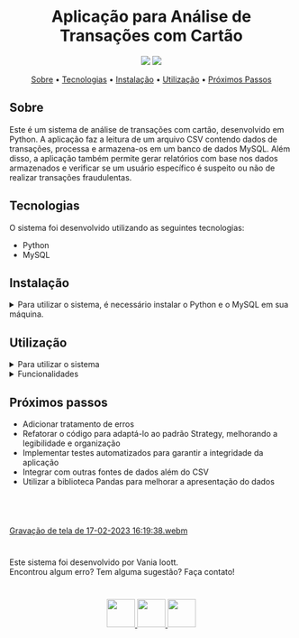 <h1 align="center">Aplicação para Análise de Transações com Cartão</h1>
<p align="center">
  <img src="https://img.shields.io/badge/language-Python-blue.svg">
  <img src="https://img.shields.io/badge/language-MySQL-blue.svg">
</p>
<p align="center">
  <a href="#sobre">Sobre</a> •
  <a href="#tecnologias">Tecnologias</a> •
  <a href="#instalação">Instalação</a> •
  <a href="#utilização">Utilização</a> •
  <a href="#pr%C3%B3ximos-passos">Próximos Passos</a>
</p>

## Sobre
Este é um sistema de análise de transações com cartão, desenvolvido em Python. A aplicação faz a leitura de um arquivo CSV contendo dados de transações, processa e armazena-os em um banco de dados MySQL. Além disso, a aplicação também permite gerar relatórios com base nos dados armazenados e verificar se um usuário específico é suspeito ou não de realizar transações fraudulentas.

## Tecnologias
O sistema foi desenvolvido utilizando as seguintes tecnologias:

* Python
* MySQL

## Instalação
<details>
  <summary> Para utilizar o sistema, é necessário instalar o Python e o MySQL em sua máquina.</summary>

  ### Python
  Para instalar o Python:

  * Acesse o site oficial: https://www.python.org/downloads/
  * Escolha a versão mais recente do Python 3 e faça o download de acordo com seu sistema operacional.
  * Execute o instalador e siga as instruções para concluir a instalação.

  ### MySQL
  Para instalar o MySQL:

  * Acesse o site oficial: https://dev.mysql.com/downloads/
  * Escolha a versão mais recente do MySQL 8 e faça o download de acordo com seu sistema operacional.
  * Execute o instalador e siga as instruções para concluir a instalação.
</details>

## Utilização
<details>
  <summary> Para utilizar o sistema </summary> <br/>
  1 - Clone o repositório em sua máquina: <code> git@github.com:ioott/cw.git </code> <br/><br/>
  2 - Acesse o diretório do sistema: <code> cd cw.git </code> <br/><br/>
  3 - Crie um ambiente virtual e ative: <code> python3 -m venv .venv && source .venv/bin/activate </code> <br/><br/>
  4 - Instale as dependências do sistema: <code> python3 -m pip install -r dev-requirements.txt </code> <br/><br/>
  5 - Crie um arquivo <code> .env </code> na raiz e coloque as variáveis de configuração do banco de dados:

  ```
  DB_HOST=<host do banco de dados>
  DB_USER=<usuário do banco de dados>
  DB_PASSWORD=<senha do usuário do banco de dados>
  DB_NAME=<nome do banco de dados>
  ```
  6 - Crie o banco de dados no MySQL. Para isso, execute o comando <code> mysql -u <username> -p < create_database.sql </code> no terminal, substituindo <username> pelo seu nome de usuário do MySQL e inserindo a senha quando solicitado <br/><br/>
  7 - Popule o banco: <code> python3 utils/CSVLoader.py </code> <br/><br/>
  8 - Execute a aplicação com <code> python3 CSVLoader.py </code> <br/>
  </details>
  
<details>
  <summary> Funcionalidades </summary>
  
* Consulta de transações por ID de usuário: <br/>
      O sistema irá verificar se o user_id informado consta em algum dos relatórios, e informará se é suspeito ou não.<br/>
  
* Relatórios: 
      O sistema gera relatórios com informações relevantes sobre as transações analisadas. <br/>
      Os relatórios disponíveis são:<br/>
  
      - Valores altos
      - Ocorridas entre 00:00h e 05:59h
      - Mesmo usuário em um curto espaço de tempo
      - Mesmo cartão em dispositivos diferentes
      - Mesmo usuário com muitas transações
  
Ao escolher uma opção, o relatório correspondente será impresso em tela e exportado em formato CSV para a pasta exported_reports.
  
</details>

## Próximos passos

* Adicionar tratamento de erros
* Refatorar o código para adaptá-lo ao padrão Strategy, melhorando a legibilidade e organização
* Implementar testes automatizados para garantir a integridade da aplicação
* Integrar com outras fontes de dados além do CSV
* Utilizar a biblioteca Pandas para melhorar a apresentação do dados
  
#

<br/>

[Gravação de tela de 17-02-2023 16:19:38.webm](https://user-images.githubusercontent.com/98191041/219767707-288e7bf4-91d5-4789-a62e-1b715149679a.webm)

#

Este sistema foi desenvolvido por Vania Ioott.<br/>
Encontrou algum erro? Tem alguma sugestão? Faça contato! <br/>

#
  
<div align="center">
    <p align="center">
        <a href="https://www.linkedin.com/in/vania-ioott/">
            <img src="https://raw.githubusercontent.com/gauravghongde/social-icons/master/SVG/Color/LinkedIN.svg" width="50" height="50" />
        </a>
        <a href="mailto:vioott@gmail.com">
            <img src="https://raw.githubusercontent.com/gauravghongde/social-icons/master/SVG/Color/Gmail.svg" width="50" height="50" />
        </a>
        <a href="https://wa.me/5521999732102">
            <img src="https://raw.githubusercontent.com/gauravghongde/social-icons/master/SVG/Color/WhatsApp.svg" width="50" height="50" />
        </a>
    </p>
</div>

